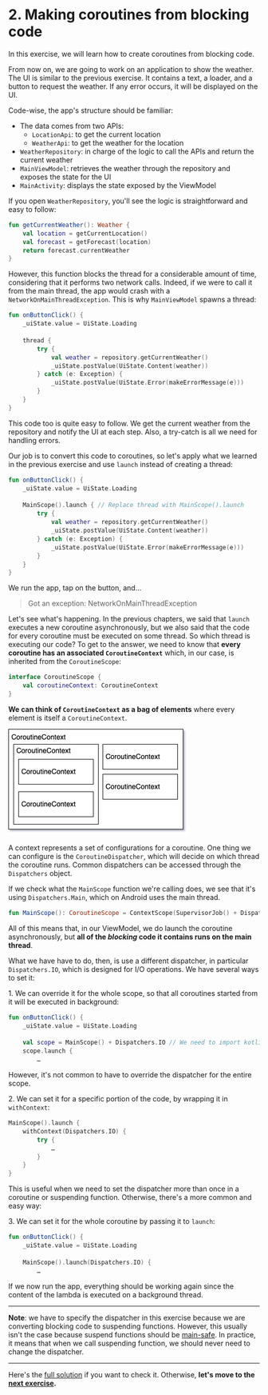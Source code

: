 # 2. Making coroutines from blocking code

In this exercise, we will learn how to create coroutines from blocking code.

From now on, we are going to work on an application to show the weather. The UI is similar to the previous exercise. It
contains a text, a loader, and a button to request the weather. If any error occurs, it will be displayed on the UI.

Code-wise, the app's structure should be familiar:

- The data comes from two APIs:
    - `LocationApi`: to get the current location
    - `WeatherApi`: to get the weather for the location
- `WeatherRepository`: in charge of the logic to call the APIs and return the current weather
- `MainViewModel`: retrieves the weather through the repository and exposes the state for the UI
- `MainActivity`: displays the state exposed by the ViewModel

If you open `WeatherRepository`, you'll see the logic is straightforward and easy to follow:

```kotlin
fun getCurrentWeather(): Weather {
    val location = getCurrentLocation()
    val forecast = getForecast(location)
    return forecast.currentWeather
}
```

However, this function blocks the thread for a considerable amount of time, considering that it performs two network
calls. Indeed, if we were to call it from the main thread, the app would crash with a `NetworkOnMainThreadException`.
This is why `MainViewModel` spawns a thread:

```kotlin
fun onButtonClick() {
    _uiState.value = UiState.Loading

    thread {
        try {
            val weather = repository.getCurrentWeather()
            _uiState.postValue(UiState.Content(weather))
        } catch (e: Exception) {
            _uiState.postValue(UiState.Error(makeErrorMessage(e)))
        }
    }
}
```

This code too is quite easy to follow. We get the current weather from the repository and notify the UI at each step.
Also, a try-catch is all we need for handling errors.

Our job is to convert this code to coroutines, so let's apply what we learned in the previous exercise and use `launch`
instead of creating a thread:

```kotlin
fun onButtonClick() {
    _uiState.value = UiState.Loading

    MainScope().launch { // Replace thread with MainScope().launch
        try {
            val weather = repository.getCurrentWeather()
            _uiState.postValue(UiState.Content(weather))
        } catch (e: Exception) {
            _uiState.postValue(UiState.Error(makeErrorMessage(e)))
        }
    }
}
```

We run the app, tap on the button, and…

> Got an exception: NetworkOnMainThreadException

Let's see what's happening. In the previous chapters, we said that `launch` executes a new coroutine asynchronously, but
we also said that the code for every coroutine must be executed on some thread. So which thread is executing our code?
To get to the answer, we need to know that **every coroutine has an associated `CoroutineContext`** which, in our case,
is inherited from the `CoroutineScope`:

```kotlin
interface CoroutineScope {
    val coroutineContext: CoroutineContext
}
```

**We can think of `CoroutineContext` as a bag of elements** where every element is itself a `CoroutineContext`.

![CoroutineContext](coroutinecontext.png)

A context represents a set of configurations for a coroutine. One thing we can configure is the `CoroutineDispatcher`,
which will decide on which thread the coroutine runs. Common dispatchers can be accessed through the `Dispatchers`
object.

If we check what the `MainScope` function we're calling does, we see that it's using `Dispatchers.Main`, which on
Android uses the main thread.

```kotlin
fun MainScope(): CoroutineScope = ContextScope(SupervisorJob() + Dispatchers.Main)
```

All of this means that, in our ViewModel, we do launch the coroutine asynchronously, but **all of the _blocking_ code it
contains runs on the main thread**.

What we have have to do, then, is use a different dispatcher, in particular `Dispatchers.IO`, which is designed for I/O
operations. We have several ways to set it:

1\. We can override it for the whole scope, so that all coroutines started from it will be executed in background:

```kotlin
fun onButtonClick() {
    _uiState.value = UiState.Loading

    val scope = MainScope() + Dispatchers.IO // We need to import kotlinx.coroutines.plus
    scope.launch {
        …
```

However, it's not common to have to override the dispatcher for the entire scope.

2\. We can set it for a specific portion of the code, by wrapping it in `withContext`:

```kotlin
MainScope().launch {
    withContext(Dispatchers.IO) {
        try {
            …
        }
    }
}

```

This is useful when we need to set the dispatcher more than once in a coroutine or suspending function. Otherwise,
there's a more common and easy way:

3\. We can set it for the whole coroutine by passing it to `launch`:

```kotlin
fun onButtonClick() {
    _uiState.value = UiState.Loading

    MainScope().launch(Dispatchers.IO) {
        …
```

If we now run the app, everything should be working again since the content of the lambda is executed on a background
thread.

---

**Note**: we have to specify the dispatcher in this exercise because we are converting blocking code to suspending
functions. However, this usually isn't the case because suspend functions should be
[main-safe](https://developer.android.com/kotlin/coroutines/coroutines-best-practices). In practice, it means that when
we call suspending function, we should never need to change the dispatcher.

---

Here's the [full solution](../../tree/02-solution) if you want to check it. Otherwise, **let's move to the
[next exercise](../../tree/03-callbacks2coroutines).**
